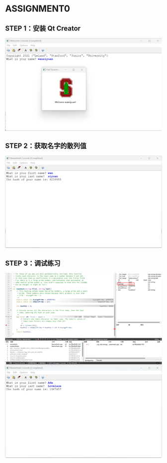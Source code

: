 # ASSIGNMENT0

## STEP 1：安装 Qt Creator
![STEP 1](.//png//step1.png "Magic Gardens")

## STEP 2：获取名字的散列值
![STEP 2](.//png//step2.png "Magic Gardens")

## STEP 3：调试练习
![STEP 3](.//png//step3.png "Magic Gardens")
![STEP 4](.//png//step4.png "Magic Gardens")
